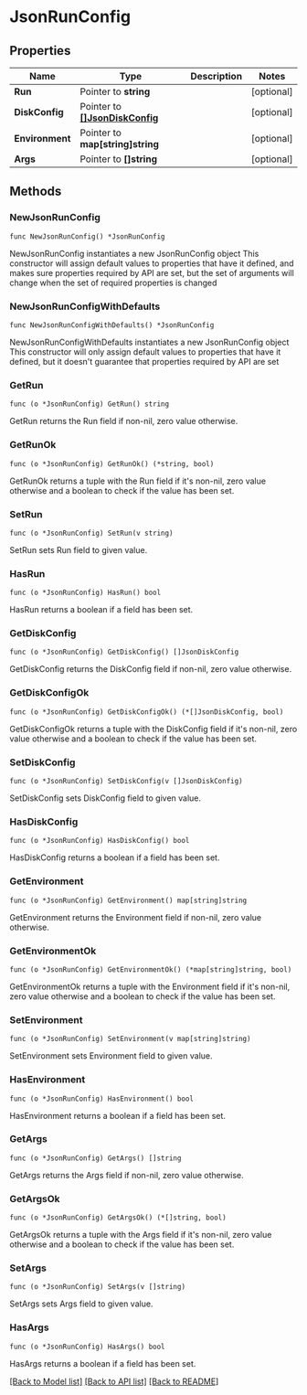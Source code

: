 # JsonRunConfig

## Properties

Name | Type | Description | Notes
------------ | ------------- | ------------- | -------------
**Run** | Pointer to **string** |  | [optional] 
**DiskConfig** | Pointer to [**[]JsonDiskConfig**](json_Disk_config.md) |  | [optional] 
**Environment** | Pointer to **map[string]string** |  | [optional] 
**Args** | Pointer to **[]string** |  | [optional] 

## Methods

### NewJsonRunConfig

`func NewJsonRunConfig() *JsonRunConfig`

NewJsonRunConfig instantiates a new JsonRunConfig object
This constructor will assign default values to properties that have it defined,
and makes sure properties required by API are set, but the set of arguments
will change when the set of required properties is changed

### NewJsonRunConfigWithDefaults

`func NewJsonRunConfigWithDefaults() *JsonRunConfig`

NewJsonRunConfigWithDefaults instantiates a new JsonRunConfig object
This constructor will only assign default values to properties that have it defined,
but it doesn't guarantee that properties required by API are set

### GetRun

`func (o *JsonRunConfig) GetRun() string`

GetRun returns the Run field if non-nil, zero value otherwise.

### GetRunOk

`func (o *JsonRunConfig) GetRunOk() (*string, bool)`

GetRunOk returns a tuple with the Run field if it's non-nil, zero value otherwise
and a boolean to check if the value has been set.

### SetRun

`func (o *JsonRunConfig) SetRun(v string)`

SetRun sets Run field to given value.

### HasRun

`func (o *JsonRunConfig) HasRun() bool`

HasRun returns a boolean if a field has been set.

### GetDiskConfig

`func (o *JsonRunConfig) GetDiskConfig() []JsonDiskConfig`

GetDiskConfig returns the DiskConfig field if non-nil, zero value otherwise.

### GetDiskConfigOk

`func (o *JsonRunConfig) GetDiskConfigOk() (*[]JsonDiskConfig, bool)`

GetDiskConfigOk returns a tuple with the DiskConfig field if it's non-nil, zero value otherwise
and a boolean to check if the value has been set.

### SetDiskConfig

`func (o *JsonRunConfig) SetDiskConfig(v []JsonDiskConfig)`

SetDiskConfig sets DiskConfig field to given value.

### HasDiskConfig

`func (o *JsonRunConfig) HasDiskConfig() bool`

HasDiskConfig returns a boolean if a field has been set.

### GetEnvironment

`func (o *JsonRunConfig) GetEnvironment() map[string]string`

GetEnvironment returns the Environment field if non-nil, zero value otherwise.

### GetEnvironmentOk

`func (o *JsonRunConfig) GetEnvironmentOk() (*map[string]string, bool)`

GetEnvironmentOk returns a tuple with the Environment field if it's non-nil, zero value otherwise
and a boolean to check if the value has been set.

### SetEnvironment

`func (o *JsonRunConfig) SetEnvironment(v map[string]string)`

SetEnvironment sets Environment field to given value.

### HasEnvironment

`func (o *JsonRunConfig) HasEnvironment() bool`

HasEnvironment returns a boolean if a field has been set.

### GetArgs

`func (o *JsonRunConfig) GetArgs() []string`

GetArgs returns the Args field if non-nil, zero value otherwise.

### GetArgsOk

`func (o *JsonRunConfig) GetArgsOk() (*[]string, bool)`

GetArgsOk returns a tuple with the Args field if it's non-nil, zero value otherwise
and a boolean to check if the value has been set.

### SetArgs

`func (o *JsonRunConfig) SetArgs(v []string)`

SetArgs sets Args field to given value.

### HasArgs

`func (o *JsonRunConfig) HasArgs() bool`

HasArgs returns a boolean if a field has been set.


[[Back to Model list]](../README.md#documentation-for-models) [[Back to API list]](../README.md#documentation-for-api-endpoints) [[Back to README]](../README.md)


